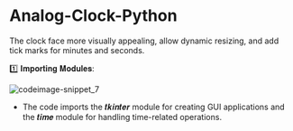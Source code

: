 # Analog-Clock-Python
The clock face more visually appealing, allow dynamic resizing, and add tick marks for minutes and seconds.

1️⃣ 𝐈𝐦𝐩𝐨𝐫𝐭𝐢𝐧𝐠 𝐌𝐨𝐝𝐮𝐥𝐞𝐬:

![codeimage-snippet_7](https://github.com/kaniz-codes/Analog-Clock-Python/assets/138873297/e8f6a31d-b7cf-44cc-b4b9-97ed1e2d9400)

- The code imports the 𝒕𝒌𝒊𝒏𝒕𝒆𝒓 module for creating GUI applications and the 𝒕𝒊𝒎𝒆 module for handling time-related operations.

